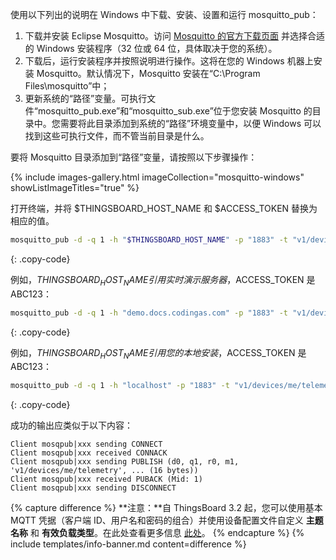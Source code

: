 使用以下列出的说明在 Windows 中下载、安装、设置和运行 mosquitto_pub：

1. 下载并安装 Eclipse Mosquitto。访问 [Mosquitto 的官方下载页面](https://mosquitto.org/download/) 并选择合适的 Windows 安装程序（32 位或 64 位，具体取决于您的系统）。
2. 下载后，运行安装程序并按照说明进行操作。这将在您的 Windows 机器上安装 Mosquitto。默认情况下，Mosquitto 安装在“C:\Program Files\mosquitto”中；
3. 更新系统的“路径”变量。可执行文件“mosquitto_pub.exe”和“mosquitto_sub.exe”位于您安装 Mosquitto 的目录中。您需要将此目录添加到系统的“路径”环境变量中，以便 Windows 可以找到这些可执行文件，而不管当前目录是什么。

要将 Mosquitto 目录添加到“路径”变量，请按照以下步骤操作：

{% include images-gallery.html imageCollection="mosquitto-windows" showListImageTitles="true" %}

打开终端，并将 $THINGSBOARD_HOST_NAME 和 $ACCESS_TOKEN 替换为相应的值。

```bash
mosquitto_pub -d -q 1 -h "$THINGSBOARD_HOST_NAME" -p "1883" -t "v1/devices/me/telemetry" -u "$ACCESS_TOKEN" -m {"temperature":25}
```
{: .copy-code}

例如，$THINGSBOARD_HOST_NAME 引用实时演示服务器，$ACCESS_TOKEN 是 ABC123：

```bash
mosquitto_pub -d -q 1 -h "demo.docs.codingas.com" -p "1883" -t "v1/devices/me/telemetry" -u "ABC123" -m {"temperature":25}
```
{: .copy-code}

例如，$THINGSBOARD_HOST_NAME 引用您的本地安装，$ACCESS_TOKEN 是 ABC123：

```bash
mosquitto_pub -d -q 1 -h "localhost" -p "1883" -t "v1/devices/me/telemetry" -u "ABC123" -m {"temperature":25}
```
{: .copy-code}

成功的输出应类似于以下内容：

```text
Client mosqpub|xxx sending CONNECT
Client mosqpub|xxx received CONNACK
Client mosqpub|xxx sending PUBLISH (d0, q1, r0, m1, 'v1/devices/me/telemetry', ... (16 bytes))
Client mosqpub|xxx received PUBACK (Mid: 1)
Client mosqpub|xxx sending DISCONNECT
```

{% capture difference %}
**注意：**自 ThingsBoard 3.2 起，您可以使用基本 MQTT 凭据（客户端 ID、用户名和密码的组合）并使用设备配置文件自定义 **主题名称** 和 **有效负载类型**。在此处查看更多信息 [此处](/docs/user-guide/device-profiles/#mqtt-transport-type)。
{% endcapture %}
{% include templates/info-banner.md content=difference %}